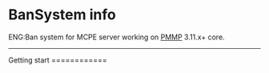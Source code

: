 # BanSystem info
ENG:Ban system for MCPE server working on [PMMP](https://pmmp.readthedocs.io/en/rtfd/installation.html) 3.11.x+ core. 
<hr>
Getting start
============
